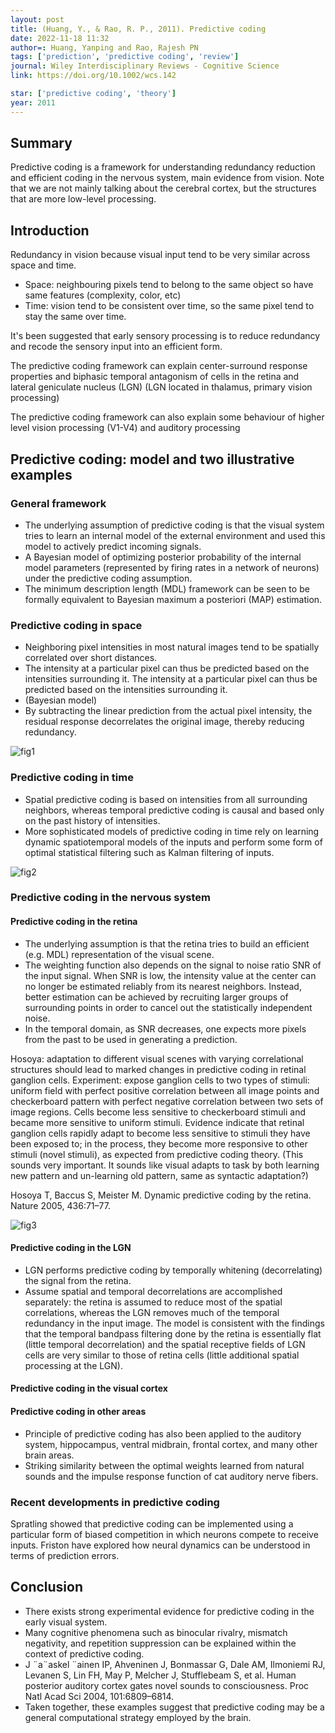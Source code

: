 ```yaml
---
layout: post
title: (Huang, Y., & Rao, R. P., 2011). Predictive coding
date: 2022-11-18 11:32
author=: Huang, Yanping and Rao, Rajesh PN
tags: ['prediction', 'predictive coding', 'review']
journal: Wiley Interdisciplinary Reviews - Cognitive Science
link: https://doi.org/10.1002/wcs.142

star: ['predictive coding', 'theory']
year: 2011
---
```


## Summary

Predictive coding is a framework for understanding redundancy reduction and efficient coding in the nervous system, main evidence from vision. Note that we are not mainly talking about the cerebral cortex, but the structures that are more low-level processing.

## Introduction

Redundancy in vision because visual input tend to be very similar across space and time.

- Space: neighbouring pixels tend to belong to the same object so have same features (complexity, color, etc)
- Time: vision tend to be consistent over time, so the same pixel tend to stay the same over time. 

It's been suggested that early sensory processing is to reduce redundancy and recode the sensory input into an efficient form.

The predictive coding framework can explain center-surround response properties and biphasic temporal antagonism of cells in the retina and lateral geniculate nucleus (LGN) (LGN located in thalamus, primary vision processing)

The predictive coding framework can also explain some behaviour of higher level vision processing (V1-V4) and auditory processing

## Predictive coding: model and two illustrative examples

### General framework

- The underlying assumption of predictive coding is that the visual system tries to learn an internal model of the external environment and used this model to actively predict incoming signals.
- A Bayesian model of optimizing posterior probability of the internal model parameters (represented by firing rates in a network of neurons) under the predictive coding assumption.
- The minimum description length (MDL) framework can be seen to be formally equivalent to Bayesian maximum a posteriori (MAP) estimation.

### Predictive coding in space

- Neighboring pixel intensities in most natural images tend to be spatially correlated over short distances. 
- The intensity at a particular pixel can thus be predicted based on the intensities surrounding it. The intensity at a particular pixel can thus be predicted based on the intensities surrounding it. 
- (Bayesian model)
- By subtracting the linear prediction from the actual pixel intensity, the residual response decorrelates the original image, thereby reducing redundancy. 

![fig1](/img/articles-phd/huang-2011-1.png)

### Predictive coding in time

- Spatial predictive coding is based on intensities from all surrounding neighbors, whereas temporal predictive coding is causal and based only on the past history of intensities.
- More sophisticated models of predictive coding in time rely on learning dynamic spatiotemporal models of the inputs and perform some form of optimal statistical filtering such as Kalman filtering of inputs. 

![fig2](/img/articles-phd/huang-2011-2.png)

### Predictive coding in the nervous system

#### Predictive coding in the retina

- The underlying assumption is that the retina tries to build an efficient (e.g. MDL) representation of the visual scene.
- The weighting function also depends on the signal to noise ratio SNR of the input signal. When SNR is low, the intensity value at the center can no longer be estimated reliably from its nearest neighbors. Instead, better estimation can be achieved by recruiting larger groups of surrounding points in order to cancel out the statistically independent noise. 
- In the temporal domain, as SNR decreases, one expects more pixels from the past to be used in generating a prediction. 

Hosoya: adaptation to different visual scenes with varying correlational structures should lead to marked changes in predictive coding in retinal ganglion cells. Experiment: expose ganglion cells to two types of stimuli: uniform field with perfect positive correlation between all image points and checkerboard pattern with perfect negative correlation between two sets of image regions. Cells become less sensitive to checkerboard stimuli and became more sensitive to uniform stimuli. Evidence indicate that retinal ganglion cells rapidly adapt to become less sensitive to stimuli they have been exposed to; in the process, they become more responsive to other stimuli (novel stimuli), as expected from predictive coding theory. (This sounds very important. It sounds like visual adapts to task by both learning new pattern and un-learning old pattern, same as syntactic adaptation?)

Hosoya T, Baccus S, Meister M. Dynamic predictive coding by the retina. Nature 2005, 436:71–77.

![fig3](/img/articles-phd/huang-2011-3.png)

#### Predictive coding in the LGN

- LGN performs predictive coding by temporally whitening (decorrelating) the signal from the retina. 
- Assume spatial and temporal decorrelations are accomplished separately: the retina is assumed to reduce most of the spatial correlations, whereas the LGN removes much of the temporal redundancy in the input image. The model is consistent with the findings that the temporal bandpass filtering done by the retina is essentially flat (little temporal decorrelation) and the spatial receptive fields of LGN cells are very similar to those of retina cells (little additional spatial processing at the LGN). 

#### Predictive coding in the visual cortex

#### Predictive coding in other areas

- Principle of predictive coding has also been applied to the auditory system, hippocampus, ventral midbrain, frontal cortex, and many other brain areas. 
- Striking similarity between the optimal weights learned from natural sounds and the impulse response function of cat auditory nerve fibers. 

### Recent developments in predictive coding

Spratling showed that predictive coding can be implemented using a particular form of biased competition in which neurons compete to receive inputs.
Friston have explored how neural dynamics can be understood in terms of prediction errors. 

## Conclusion

- There exists strong experimental evidence for predictive coding in the early visual system.
- Many cognitive phenomena such as binocular rivalry, mismatch negativity, and repetition suppression can be explained within the context of predictive coding. 
- J ¨a¨askel ¨ainen IP, Ahveninen J, Bonmassar G, Dale AM, Ilmoniemi RJ, Levanen S, Lin FH, May P, Melcher J, Stufflebeam S, et al. Human posterior auditory cortex gates novel sounds to consciousness. Proc Natl Acad Sci 2004, 101:6809–6814.
- Taken together, these examples suggest that predictive coding may be a general computational strategy employed by the brain.